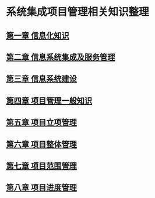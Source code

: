 # 系统集成项目管理相关知识整理

## [第一章 信息化知识](./markdown/01信息化知识.md)

## [第二章 信息系统集成及服务管理](./markdown/02信息系统集成及服务管理.md)

## [第三章 信息系统建设](./markdown/03信息系统建设.md)

## [第四章 项目管理一般知识](./markdown/04项目管理一般知识.md)

## [第五章 项目立项管理](./markdown/05项目立项管理.md)

## [第六章 项目整体管理](./markdown/06项目整体管理.md)

## [第七章 项目范围管理](./markdown/07项目范围管理.md)

## [第八章 项目进度管理](./markdown/08项目进度管理.md)